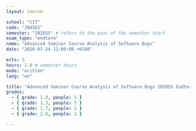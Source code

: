 ```yaml
---
layout: course

school: "CIT"
code: "IN4561"
semester: "2020SS" # refers to the year of the semester start
exam_type: "endterm"
name: "Advanced Seminar Course Analysis of Software Bugs"
date: "2020-07-24 12:00:00 +0100"

ects: 3
hours: 2.0 # semester hours
mode: "written"
lang: "en"

title: "Advanced Seminar Course Analysis of Software Bugs 2020SS Endterm"
grades:
  - { grade: 1.0, people: 5 }
  - { grade: 1.3, people: 5 }
  - { grade: 1.7, people: 1 }
  - { grade: 2.0, people: 1 }

---
```



